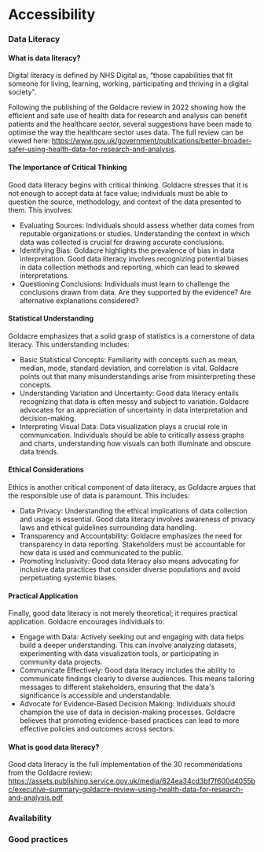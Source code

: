 # Accessibility

### Data Literacy

#### What is data literacy?

Digital literacy is defined by NHS Digital as, “those capabilities that fit someone for living, learning, working, participating and thriving in a digital society".

Following the publishing of the Goldacre review in 2022 showing how the efficient and safe use of health data for research and analysis can benefit patients and the healthcare sector, several suggestions have been made to optimise the way the healthcare sector uses data. The full review can be viewed here: https://www.gov.uk/government/publications/better-broader-safer-using-health-data-for-research-and-analysis. 

#### The Importance of Critical Thinking

Good data literacy begins with critical thinking. Goldacre stresses that it is not enough to accept data at face value; individuals must be able to question the source, methodology, and context of the data presented to them. This involves:

- Evaluating Sources: Individuals should assess whether data comes from reputable organizations or studies. Understanding the context in which data was collected is crucial for drawing accurate conclusions.
- Identifying Bias: Goldacre highlights the prevalence of bias in data interpretation. Good data literacy involves recognizing potential biases in data collection methods and reporting, which can lead to skewed interpretations.
- Questioning Conclusions: Individuals must learn to challenge the conclusions drawn from data. Are they supported by the evidence? Are alternative explanations considered?

#### Statistical Understanding

Goldacre emphasizes that a solid grasp of statistics is a cornerstone of data literacy. This understanding includes:

 - Basic Statistical Concepts: Familiarity with concepts such as mean, median, mode, standard deviation, and correlation is vital. Goldacre points out that many misunderstandings arise from misinterpreting these concepts.
 - Understanding Variation and Uncertainty: Good data literacy entails recognizing that data is often messy and subject to variation. Goldacre advocates for an appreciation of uncertainty in data interpretation and decision-making.
 - Interpreting Visual Data: Data visualization plays a crucial role in communication. Individuals should be able to critically assess graphs and charts, understanding how visuals can both illuminate and obscure data trends.

#### Ethical Considerations

Ethics is another critical component of data literacy, as Goldacre argues that the responsible use of data is paramount. This includes:

 - Data Privacy: Understanding the ethical implications of data collection and usage is essential. Good data literacy involves awareness of privacy laws and ethical guidelines surrounding data handling.
 - Transparency and Accountability: Goldacre emphasizes the need for transparency in data reporting. Stakeholders must be accountable for how data is used and communicated to the public.
 - Promoting Inclusivity: Good data literacy also means advocating for inclusive data practices that consider diverse populations and avoid perpetuating systemic biases.

#### Practical Application

Finally, good data literacy is not merely theoretical; it requires practical application. Goldacre encourages individuals to:

 - Engage with Data: Actively seeking out and engaging with data helps build a deeper understanding. This can involve analyzing datasets, experimenting with data visualization tools, or participating in community data projects.
 - Communicate Effectively: Good data literacy includes the ability to communicate findings clearly to diverse audiences. This means tailoring messages to different stakeholders, ensuring that the data's significance is accessible and understandable.
 - Advocate for Evidence-Based Decision Making: Individuals should champion the use of data in decision-making processes. Goldacre believes that promoting evidence-based practices can lead to more effective policies and outcomes across sectors.

#### What is good data literacy?

Good data literacy is the full implementation of the 30 recommendations from the Goldacre review: https://assets.publishing.service.gov.uk/media/624ea34cd3bf7f600d4055bc/executive-summary-goldacre-review-using-health-data-for-research-and-analysis.pdf

### Availability

### Good practices
